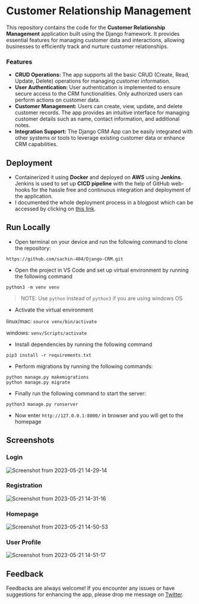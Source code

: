 # Customer Relationship Management

This repository contains the code for the **Customer Relationship Management** application built using the Django framework. It provides essential features for managing customer data and interactions, allowing businesses to efficiently track and nurture customer relationships.

### Features

- **CRUD Operations:** The app supports all the basic CRUD (Create, Read, Update, Delete) operations for managing customer information.
- **User Authentication:** User authentication is implemented to ensure secure access to the CRM functionalities. Only authorized users can perform actions on customer data.
- **Customer Management:** Users can create, view, update, and delete customer records. The app provides an intuitive interface for managing customer details such as name, contact information, and additional notes.
- **Integration Support:** The Django CRM App can be easily integrated with other systems or tools to leverage existing customer data or enhance CRM capabilities.

## Deployment
- Containerized it using **Docker** and deployed on **AWS** using **Jenkins**.  Jenkins is used to set up **CICD pipeline** with the help of GitHub web-hooks for the hassle free and continuous integration and deployment of the application.
- I documented the whole deployment process in  a blogpost which can be accessed by clicking on [this link](https://sachinkant.hashnode.dev/deploy-django-app-on-aws-using-docker-and-jenkins).

## Run Locally
- Open terminal on your device and run the following command to clone the repository:
```
https://github.com/sachin-404/Django-CRM.git
```
- Open the project in VS Code and set up virtual environment by running the following command
```
python3 -m venv venv
```
> NOTE: Use `python` instead of `python3` if you are using windows OS

- Activate the virtual environment

linux/mac: `source venv/bin/activate`

windows: `venv/Scripts/activate`

- Install dependencies by running the following command
```
pip3 install -r requirements.txt
```

- Perform migrations by running the following commands:
```
python manage.py makemigrations
python manage.py migrate
```
- Finally run the following command to start the server:
```
python3 manage.py runserver
```
- Now enter `http://127.0.0.1:8000/` in browser and you will get to the homepage

## Screenshots

### Login
![Screenshot from 2023-05-21 14-29-14](https://github.com/sachin-404/Django-CRM/assets/96824004/872481bc-4b20-4499-9ce9-fa8abec73f04)

### Registration
![Screenshot from 2023-05-21 14-31-16](https://github.com/sachin-404/Django-CRM/assets/96824004/e0a8af10-34c8-4d0e-855e-ee89dec5553c)

### Homepage
![Screenshot from 2023-05-21 14-50-53](https://github.com/sachin-404/Django-CRM/assets/96824004/4a600aad-5375-4aaf-866d-d80206445d6b)

### User Profile
![Screenshot from 2023-05-21 14-51-17](https://github.com/sachin-404/Django-CRM/assets/96824004/cb299e4e-d452-4704-8bd4-1429e61d671d)

## Feedback
Feedbacks are always welcome! If you encounter any issues or have suggestions for enhancing the app, please drop me message on [Twitter](https://twitter.com/sachin_404).
